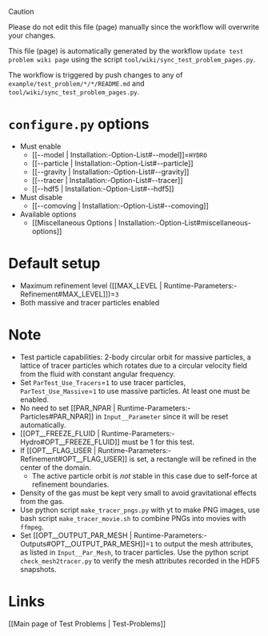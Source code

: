 > [!CAUTION]
> Please do not edit this file (page) manually since the workflow will overwrite your changes.
>
> This file (page) is automatically generated by the workflow `Update test problem wiki page` using the script `tool/wiki/sync_test_problem_pages.py`.
>
> The workflow is triggered by push changes to any of `example/test_problem/*/*/README.md` and `tool/wiki/sync_test_problem_pages.py`.


# `configure.py` options
- Must enable
   - [[--model | Installation:-Option-List#--model]]=`HYDRO`
   - [[--particle | Installation:-Option-List#--particle]]
   - [[--gravity | Installation:-Option-List#--gravity]]
   - [[--tracer | Installation:-Option-List#--tracer]]
   - [[--hdf5 | Installation:-Option-List#--hdf5]]
- Must disable
   - [[--comoving | Installation:-Option-List#--comoving]]
- Available options
   - [[Miscellaneous Options | Installation:-Option-List#miscellaneous-options]]


# Default setup
- Maximum refinement level ([[MAX_LEVEL | Runtime-Parameters:-Refinement#MAX_LEVEL]])=`3`
- Both massive and tracer particles enabled


# Note
- Test particle capabilities: 2-body circular orbit for massive particles, a
  lattice of tracer particles which rotates due to a circular velocity field
  from the fluid with constant angular frequency.
- Set `ParTest_Use_Tracers`=`1` to use tracer particles, `ParTest_Use_Massive`=`1`
  to use massive particles. At least one must be enabled.
- No need to set [[PAR_NPAR | Runtime-Parameters:-Particles#PAR_NPAR]] in `Input__Parameter`
  since it will be reset automatically.
- [[OPT__FREEZE_FLUID | Runtime-Parameters:-Hydro#OPT__FREEZE_FLUID]] must be 1 for this test.
- If [[OPT__FLAG_USER | Runtime-Parameters:-Refinement#OPT__FLAG_USER]] is set,
  a rectangle will be refined in the center of the domain.
   - The active particle orbit is _not_ stable in this case due to self-force at refinement boundaries.
- Density of the gas must be kept very small to avoid gravitational effects from the gas.
- Use python script `make_tracer_pngs.py` with yt to make PNG images, use
  bash script `make_tracer_movie.sh` to combine PNGs into movies with `ffmpeg`.
- Set [[OPT__OUTPUT_PAR_MESH | Runtime-Parameters:-Outputs#OPT__OUTPUT_PAR_MESH]]=`1` to output the mesh attributes, as listed in
  `Input__Par_Mesh`, to tracer particles. Use the python script `check_mesh2tracer.py`
  to verify the mesh attributes recorded in the HDF5 snapshots.

# Links
[[Main page of Test Problems | Test-Problems]]

